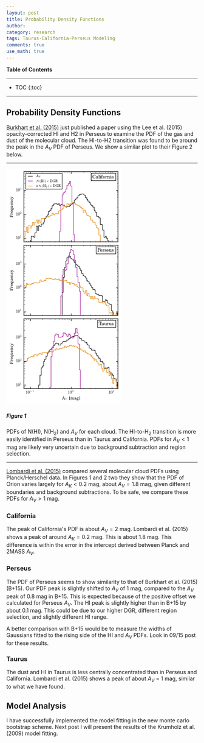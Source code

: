 ```yaml
---
layout: post
title: Probability Density Functions
author:
category: research
tags: Taurus-California-Perseus Modeling
comments: true
use_math: true
---
```


**Table of Contents**

<hr style="height:2px; background-color:#b6b6b6"/>

* TOC
{:toc}

<hr style="height:2px; background-color:#b6b6b6"/>

## **Probability Density Functions**

[Burkhart et al. (2015)](http://adsabs.harvard.edu/abs/2015arXiv150902889B)
just published a paper using the Lee et al. (2015) opacity-corrected HI and H2
in Perseus to examine the PDF of the gas and dust of the molecular cloud. The
HI-to-H2 transition was found to be around the peak in the $A_V$ PDF of
Perseus. We show a similar plot to their Figure 2 below.

***

<img src="/images/2015-09-11/multicloud_pdfs.png" style="width: 60%"/>

##### **Figure 1** #####

PDFs of N(HI), N(H$_2$) and $A_V$ for each cloud. The HI-to-H$_2$ transition is
more easily identified in Perseus than in Taurus and California. PDFs for $A_V
< 1$ mag are likely very uncertain due to background subtraction and region
selection.

***

[Lombardi et al.  (2015)](http://www.aanda.org/10.1051/0004-6361/201525650)
compared several molecular cloud PDFs using Planck/Herschel data. In Figures 1
and 2 two they show that the PDF of Orion varies largely for $A_K < 0.2$ mag,
about $A_V = 1.8$ mag, given different boundaries and background subtractions.
To be safe, we compare these PDFs for $A_V > 1$ mag. 

### California

The peak of California's PDF is about $A_V = 2$ mag. Lombardi et al. (2015)
shows a peak of around $A_K = 0.2$ mag. This is about 1.8 mag. This difference
is within the error in the intercept derived between Planck and 2MASS $A_V$.

### Perseus

The PDF of Perseus seems to show similarity to that of Burkhart et al. (2015)
(B+15). Our PDF peak is slightly shifted to $A_V$ of 1 mag, compared to the
$A_V$ peak of 0.8 mag in B+15. This is expected because of the positive offset
we calculated for Perseus $A_V$. The HI peak is slightly higher than in B+15 by
about 0.1 mag. This could be due to our higher DGR, different region selection,
and slightly different HI range.

A better comparison with B+15 would be to measure the widths of Gaussians
fitted to the rising side of the HI and $A_V$ PDFs. Look in 09/15 post for
these results.

### Taurus

The dust and HI in Taurus is less centrally concentrated than in Perseus and
California. Lombardi et al. (2015) shows a peak of about $A_V$ = 1 mag, similar
to what we have found.

## **Model Analysis**

I have successfully implemented the model fitting in the new monte carlo
bootstrap scheme. Next post I will present the results of the Krumholz et al.
(2009) model fitting.




